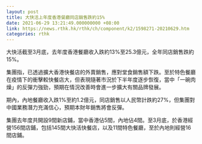 ```yaml
---
layout: post
title: 大快活上年度香港餐廳同店銷售跌約15%
date: 2021-06-29 13:21:49.000000000 +08:00
link: https://news.rthk.hk/rthk/ch/component/k2/1598271-20210629.htm
categories: rthk
---
```


大快活截至3月底，去年度香港餐廳收入跌約13%至25.3億元，全年同店銷售跌約15%。

集團指，已透過擴大香港快餐店的外賣銷售，應對堂食銷售額下跌。至於特色餐廳在疫情下的衝擊較快餐店大，但表現隨著市況於下半年度逐步恢復，當中「一碗肉燥」的反彈力強勁，預期在情況改善時會進一步擴大有關品牌發展。

期內，內地餐廳收入跌1%至約1.2億元，同店銷售以人民幣計跌約27%，但集團對中國業務潛力充滿信心，預期本財年銷售將會反彈。

集團去年度共開設9間新店鋪，當中香港佔5間，內地佔4間。至3月底，於香港經營156間店鋪，包括145間大快活快餐店，以及11間特色餐廳，至於內地則經營16間店鋪。
